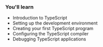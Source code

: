 ### You'll learn

- Introduction to TypeScript
- Setting up the development environment
- Creating your first TypeScript program
- Configuring the TypeScript compiler
- Debugging TypeScript applications
